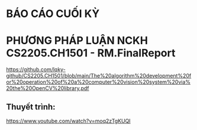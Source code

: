 # BÁO CÁO CUỐI KỲ 

# PHƯƠNG PHÁP LUẬN NCKH CS2205.CH1501 - RM.FinalReport

https://github.com/lqky-github/CS2205.CH1501/blob/main/The%20algorithm%20development%20for%20operation%20of%20a%20computer%20vision%20system%20via%20the%20OpenCV%20library.pdf

## Thuyết trình:
https://www.youtube.com/watch?v=moq2zTgKUQI
